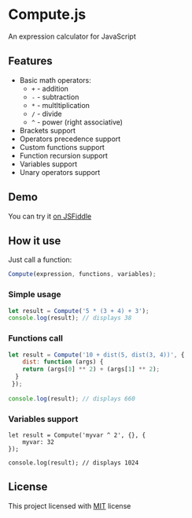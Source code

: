 # Compute.js

An expression calculator for JavaScript


## Features

- Basic math operators:
    - `+` - addition
    - `-` - subtraction
    - `*` - multltiplication
    - `/` - divide
    - `^` - power (right associative)
- Brackets support
- Operators precedence support
- Custom functions support
- Function recursion support
- Variables support
- Unary operators support

## Demo

You can try it [on JSFiddle](https://jsfiddle.net/malikzh/bLgsv3uz/)

## How it use

Just call a function:

```js
Compute(expression, functions, variables);
```

### Simple usage

```js
let result = Compute('5 * (3 + 4) + 3');
console.log(result); // displays 38
```

### Functions call

```js
let result = Compute('10 + dist(5, dist(3, 4))', {
	dist: function (args) {
  	return (args[0] ** 2) + (args[1] ** 2);
  }
 });
 
console.log(result); // displays 660
```

### Variables support

```
let result = Compute('myvar ^ 2', {}, {
	myvar: 32
});
 
console.log(result); // displays 1024
```

## License

This project licensed with [MIT](LICENSE) license
